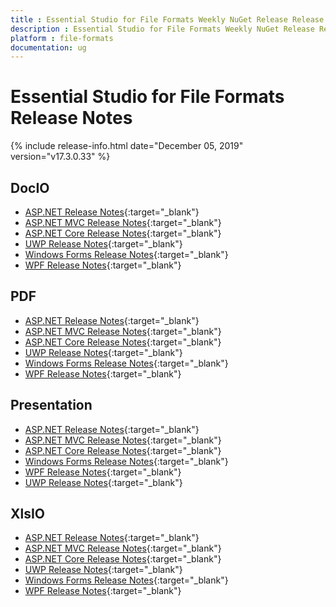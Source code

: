 ```yaml
---
title : Essential Studio for File Formats Weekly NuGet Release Release Notes  
description : Essential Studio for File Formats Weekly NuGet Release Release Notes  
platform : file-formats
documentation: ug
---
```


# Essential Studio for File Formats  Release Notes  

{% include release-info.html date="December 05, 2019" version="v17.3.0.33" %} 

## DocIO

* [ASP.NET Release Notes](/aspnet/release-notes/v17.3.0.33#docio){:target="_blank"}
* [ASP.NET MVC Release Notes](/aspnetmvc/release-notes/v17.3.0.33#docio){:target="_blank"}
* [ASP.NET Core Release Notes](/aspnet-core/release-notes/v17.3.0.33#docio){:target="_blank"}
* [UWP Release Notes](/uwp/release-notes/v17.3.0.33#docio){:target="_blank"}
* [Windows Forms Release Notes](/windowsforms/release-notes/v17.3.0.33#docio){:target="_blank"}
* [WPF Release Notes](/wpf/release-notes/v17.3.0.33#docio){:target="_blank"}


## PDF

* [ASP.NET Release Notes](/aspnet/release-notes/v17.3.0.33#pdf){:target="_blank"}
* [ASP.NET MVC Release Notes](/aspnetmvc/release-notes/v17.3.0.33#pdf){:target="_blank"}
* [ASP.NET Core Release Notes](/aspnet-core/release-notes/v17.3.0.33#pdf){:target="_blank"}
* [UWP Release Notes](/uwp/release-notes/v17.3.0.33#pdf){:target="_blank"}
* [Windows Forms Release Notes](/windowsforms/release-notes/v17.3.0.33#pdf){:target="_blank"}
* [WPF Release Notes](/wpf/release-notes/v17.3.0.33#pdf){:target="_blank"}


## Presentation

* [ASP.NET Release Notes](/aspnet/release-notes/v17.3.0.33#presentation){:target="_blank"}
* [ASP.NET MVC Release Notes](/aspnetmvc/release-notes/v17.3.0.33#presentation){:target="_blank"}
* [ASP.NET Core Release Notes](/aspnet-core/release-notes/v17.3.0.33#presentation){:target="_blank"}
* [Windows Forms Release Notes](/windowsforms/release-notes/v17.3.0.33#presentation){:target="_blank"}
* [WPF Release Notes](/wpf/release-notes/v17.3.0.33#presentation){:target="_blank"}
* [UWP Release Notes](/uwp/release-notes/v17.3.0.33#presentation){:target="_blank"}


## XlsIO

* [ASP.NET Release Notes](/aspnet/release-notes/v17.3.0.33#xlsio){:target="_blank"}
* [ASP.NET MVC Release Notes](/aspnetmvc/release-notes/v17.3.0.33#xlsio){:target="_blank"}
* [ASP.NET Core Release Notes](/aspnet-core/release-notes/v17.3.0.33#xlsio){:target="_blank"}
* [UWP Release Notes](/uwp/release-notes/v17.3.0.33#xlsio){:target="_blank"}
* [Windows Forms Release Notes](/windowsforms/release-notes/v17.3.0.33#xlsio){:target="_blank"}
* [WPF Release Notes](/wpf/release-notes/v17.3.0.33#xlsio){:target="_blank"}